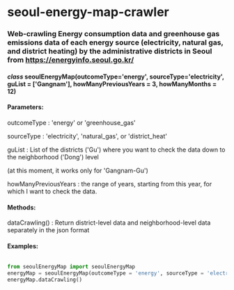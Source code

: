 # seoul-energy-map-crawler


### Web-crawling Energy consumption data and greenhouse gas emissions data of each energy source (electricity, natural gas, and district heating) by the administrative districts in Seoul from https://energyinfo.seoul.go.kr/


#### *class* seoulEnergyMap(outcomeType='energy', sourceType='electricity', guList = ['Gangnam'], howManyPreviousYears = 3, howManyMonths = 12)

#### **Parameters**:

outcomeType : 'energy' or 'greenhouse_gas'

sourceType : 'electricity', 'natural_gas', or 'district_heat'

guList : List of the districts ('Gu') where you want to check the data down to the neighborhood ('Dong') level 

(at this moment, it works only for 'Gangnam-Gu')

howManyPreviousYears : the range of years, starting from this year, for which I want to check the data.

#### **Methods**: 
dataCrawling() : Return district-level data and neighborhood-level data separately in the json format

#### **Examples**:

```python

from seoulEnergyMap import seoulEnergyMap
energyMap = seoulEnergyMap(outcomeType = 'energy', sourceType = 'electricity', guList = ['Gangnam'] , howManyPreviousYears = 3, howManyMonths = 12)
energyMap.dataCrawling()

```

